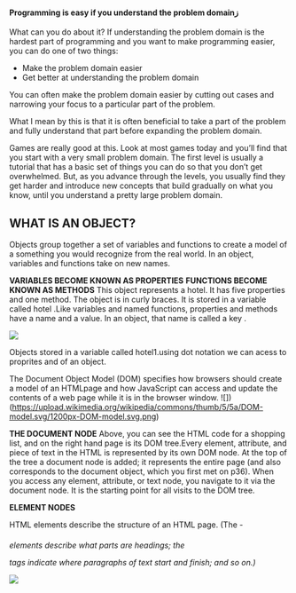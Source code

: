 #### Programming is easy if you understand the problem domainز
What can you do about it?
If understanding the problem domain is the hardest part of programming and you want to make programming easier, you can do one of two things:

- Make the problem domain easier
- Get better at understanding the problem domain

You can often make the problem domain easier by cutting out cases and narrowing your focus to a particular part of the problem.

What I mean by this is that it is often beneficial to take a part of the problem and fully understand that part before expanding the problem domain.

Games are really good at this.  Look at most games today and you’ll find that you start with a very small problem domain.  The first level is usually a tutorial that has a basic set of things you can do so that you don’t get overwhelmed.  But, as you advance through the levels, you usually find they get harder and introduce new concepts that build gradually on what you know, until you understand a pretty large problem domain.


## WHAT IS AN OBJECT?
Objects group together a set of variables and functions to create a model
of a something you would recognize from the real world. In an object,
variables and functions take on new names.

**VARIABLES BECOME KNOWN AS PROPERTIES**
**FUNCTIONS BECOME KNOWN AS METHODS**
This object represents a hotel. It has five properties and one method. The object is in curly braces. It is stored in a variable called hotel .Like variables and named functions, properties and methods have a name and a value. In an object, that name is called a key .

![](https://miro.medium.com/max/1838/1*6AKfiOmFe8nP0w-xS5Uw0A.png)

Objects stored in a variable called hotel1.using dot notation we can acess to proprites and of an object.


The Document Object Model (DOM) specifies how browsers should create a model of an HTMLpage and how JavaScript can access and update the contents of a web page while it is in the browser window.
![])(https://upload.wikimedia.org/wikipedia/commons/thumb/5/5a/DOM-model.svg/1200px-DOM-model.svg.png)

**THE DOCUMENT NODE**
Above, you can see the HTML code for a shopping list, and on the right hand page is its DOM tree.Every element, attribute, and piece of text in the HTML is represented by its own DOM node. At the top of the tree a document node is added; it represents the entire page (and also corresponds to the document object, which you first met on p36). When you access any element, attribute, or text node, you navigate to it via the document node. It is
the starting point for all visits to the DOM tree.

**ELEMENT NODES**

HTML elements describe the structure of an HTML page. (The <h l > - <h6> elements describe what parts are headings; the <p> tags indicate where paragraphs of text start and finish; and so on.)

![](https://upload.wikimedia.org/wikipedia/commons/thumb/5/5a/DOM-model.svg/1200px-DOM-model.svg.png)
